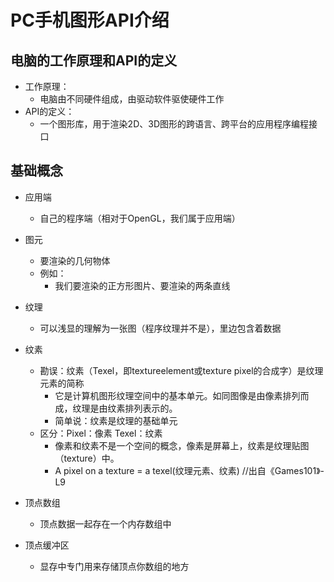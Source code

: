# PC手机图形API介绍
## 电脑的工作原理和API的定义
* 工作原理：
  * 电脑由不同硬件组成，由驱动软件驱使硬件工作
* API的定义：
  * 一个图形库，用于渲染2D、3D图形的跨语言、跨平台的应用程序编程接口

## 基础概念
* 应用端
  * 自己的程序端（相对于OpenGL，我们属于应用端）

* 图元
  * 要渲染的几何物体
  * 例如：
    * 我们要渲染的正方形图片、要渲染的两条直线

* 纹理
  * 可以浅显的理解为一张图（程序纹理并不是），里边包含着数据

* 纹素
  * 勘误：纹素（Texel，即textureelement或texture pixel的合成字）是纹理元素的简称
    * 它是计算机图形纹理空间中的基本单元。如同图像是由像素排列而成，纹理是由纹素排列表示的。
    * 简单说：纹素是纹理的基础单元
  * 区分：Pixel：像素    Texel：纹素
    * 像素和纹素不是一个空间的概念，像素是屏幕上，纹素是纹理贴图（texture）中。
    * A pixel on a texture = a texel(纹理元素、纹素) //出自《Games101》-L9

* 顶点数组
  * 顶点数据一起存在一个内存数组中

* 顶点缓冲区
  * 显存中专门用来存储顶点你数组的地方
